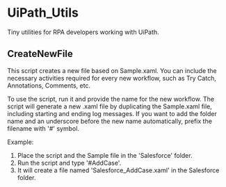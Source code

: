 # UiPath_Utils
Tiny utilities for RPA developers working with UiPath.

## CreateNewFile
This script creates a new file based on Sample.xaml. You can include the necessary activities required for every new workflow, such as Try Catch, Annotations, Comments, etc.

To use the script, run it and provide the name for the new workflow. 
The script will generate a new .xaml file by duplicating the Sample.xaml file, including starting and ending log messages. 
If you want to add the folder name and an underscore before the new name automatically, prefix the filename with '#' symbol.

Example:

1. Place the script and the Sample file in the 'Salesforce' folder.
2. Run the script and type '#AddCase'.
3. It will create a file named 'Salesforce_AddCase.xaml' in the Salesforce folder.

